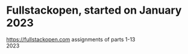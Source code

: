 # Fullstackopen, started on January 2023
https://fullstackopen.com assignments of parts 1-13 <br >
2023
